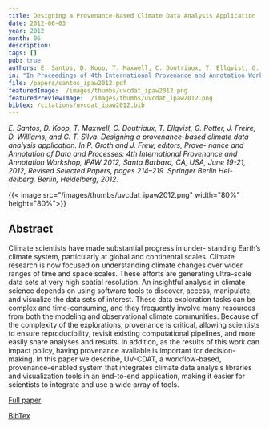 ```yaml
---
title: Designing a Provenance-Based Climate Data Analysis Application
date: 2012-06-03
year: 2012
month: 06
description:
tags: []
pub: true
authors: E. Santos, D. Koop, T. Maxwell, C. Doutriaux, T. Ellqvist, G. Potter, J. Freire, D. N. Williams and C. Silva
in: "In Proceedings of 4th International Provenance and Annotation Workshop, pp. 214--219"
file: /papers/santos_ipaw2012.pdf
featuredImage:  /images/thumbs/uvcdat_ipaw2012.png
featuredPreviewImage:  /images/thumbs/uvcdat_ipaw2012.png
bibtex: /citations/uvcdat_ipaw2012.bib
---
```


*E. Santos, D. Koop, T. Maxwell, C. Doutriaux, T. Ellqvist, G. Potter, J. Freire, D. Williams, and C. T. Silva. Designing a provenance-based climate data analysis application. In P. Groth and J. Frew, editors, Prove- nance and Annotation of Data and Processes: 4th International Provenance and Annotation Workshop, IPAW 2012, Santa Barbara, CA, USA, June 19-21, 2012, Revised Selected Papers, pages 214–219. Springer Berlin Hei- delberg, Berlin, Heidelberg, 2012.*

{{< image src="/images/thumbs/uvcdat_ipaw2012.png" width="80%" height="80%">}}

## Abstract

Climate scientists have made substantial progress in under- standing Earth’s climate system, particularly at global and continental scales. Climate research is now focused on understanding climate changes over wider ranges of time and space scales. These efforts are generating ultra-scale data sets at very high spatial resolution. An insightful analysis in climate science depends on using software tools to discover, access, manipulate, and visualize the data sets of interest. These data exploration tasks can be complex and time-consuming, and they frequently involve many resources from both the modeling and observational climate communities. Because of the complexity of the explorations, provenance is critical, allowing scientists to ensure reproducibility, revisit existing computational pipelines, and more easily share analyses and results. In addition, as the results of this work can impact policy, having provenance available is important for decision-making. In this paper we describe, UV-CDAT, a workflow-based, provenance-enabled system that integrates climate data analysis libraries and visualization tools in an end-to-end application, making it easier for scientists to integrate and use a wide array of tools.

[Full paper](/papers/santos_ipaw2012.pdf)

[BibTex](/citations/uvcdat_ipaw2012.bib)